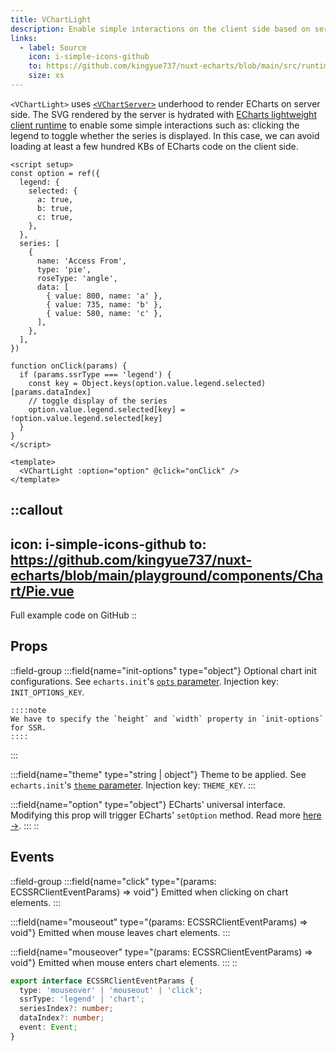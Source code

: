 ```yaml
---
title: VChartLight
description: Enable simple interactions on the client side based on server-side rendering.
links:
  - label: Source
    icon: i-simple-icons-github
    to: https://github.com/kingyue737/nuxt-echarts/blob/main/src/runtime/components/VChartLight.vue
    size: xs
---
```


`<VChartLight>` uses [`<VChartServer>`](/components/v-chart-server) underhood to render ECharts on server side. The SVG rendered by the server is hydrated with [ECharts lightweight client runtime](https://echarts.apache.org/handbook/en/how-to/cross-platform/server/#lightweight-client-runtime) to enable some simple interactions such as: clicking the legend to toggle whether the series is displayed. In this case, we can avoid loading at least a few hundred KBs of ECharts code on the client side.

```vue [app/components/example.vue]
<script setup>
const option = ref({
  legend: {
    selected: {
      a: true,
      b: true,
      c: true,
    },
  },
  series: [
    {
      name: 'Access From',
      type: 'pie',
      roseType: 'angle',
      data: [
        { value: 800, name: 'a' },
        { value: 735, name: 'b' },
        { value: 580, name: 'c' },
      ],
    },
  ],
})

function onClick(params) {
  if (params.ssrType === 'legend') {
    const key = Object.keys(option.value.legend.selected)[params.dataIndex]
    // toggle display of the series
    option.value.legend.selected[key] = !option.value.legend.selected[key]
  }
}
</script>

<template>
  <VChartLight :option="option" @click="onClick" />
</template>
```

::callout
---
icon: i-simple-icons-github
to: https://github.com/kingyue737/nuxt-echarts/blob/main/playground/components/Chart/Pie.vue
---
Full example code on GitHub
::

## Props

::field-group
  :::field{name="init-options" type="object"}
  Optional chart init configurations. See `echarts.init`'s [`opts` parameter](https://echarts.apache.org/en/api.html#echarts.init). Injection key: `INIT_OPTIONS_KEY`.
  
    ::::note
    We have to specify the `height` and `width` property in `init-options` for SSR.
    ::::
  :::

  :::field{name="theme" type="string | object"}
  Theme to be applied. See `echarts.init`'s [`theme` parameter](https://echarts.apache.org/en/api.html#echarts.init). Injection key: `THEME_KEY`.
  :::

  :::field{name="option" type="object"}
  ECharts' universal interface. Modifying this prop will trigger ECharts' `setOption` method. Read more [here →](https://echarts.apache.org/en/option.html).
  :::
::

## Events

::field-group
  :::field{name="click" type="(params: ECSSRClientEventParams) => void"}
  Emitted when clicking on chart elements.
  :::

  :::field{name="mouseout" type="(params: ECSSRClientEventParams) => void"}
  Emitted when mouse leaves chart elements.
  :::

  :::field{name="mouseover" type="(params: ECSSRClientEventParams) => void"}
  Emitted when mouse enters chart elements.
  :::
::

```ts
export interface ECSSRClientEventParams {
  type: 'mouseover' | 'mouseout' | 'click';
  ssrType: 'legend' | 'chart';
  seriesIndex?: number;
  dataIndex?: number;
  event: Event;
}
```
